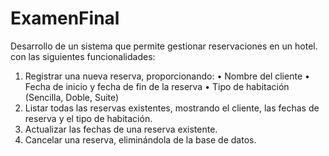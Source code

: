 # ExamenFinal
Desarrollo de un sistema que permite gestionar reservaciones en un hotel. con las siguientes funcionalidades:
1.	Registrar una nueva reserva, proporcionando:
•	      Nombre del cliente
•	      Fecha de inicio y fecha de fin de la reserva
•	      Tipo de habitación (Sencilla, Doble, Suite)
2.	Listar todas las reservas existentes, mostrando el cliente, las fechas de reserva y el tipo de habitación.
3.	Actualizar las fechas de una reserva existente.
4.	Cancelar una reserva, eliminándola de la base de datos.
